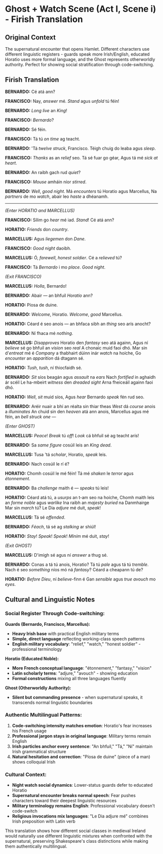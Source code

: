# Ghost + Watch Scene (Act I, Scene i) - Firish Translation

## Original Context
The supernatural encounter that opens Hamlet. Different characters use different linguistic registers - guards speak more Irish/English, educated Horatio uses more formal language, and the Ghost represents otherworldly authority. Perfect for showing social stratification through code-switching.

## Firish Translation

**BERNARDO:**
Cé atá ann?

**FRANCISCO:**
Nay, *answer* mé. *Stand* agus *unfold* tú féin!

**BERNARDO:**
*Long live* an *King*!

**FRANCISCO:**
*Bernardo*?

**BERNARDO:**
Sé féin.

**FRANCISCO:**
Tá tú *on time* ag teacht.

**BERNARDO:**
'Tá *twelve* *struck*, Francisco. Téigh chuig do leaba agus *sleep*.

**FRANCISCO:**
*Thanks* as an *relief* seo. Tá sé fuar go géar,
Agus tá mé *sick at heart*.

**BERNARDO:**
An raibh gach rud *quiet*?

**FRANCISCO:**
*Mouse* amháin níor *stirred*.

**BERNARDO:**
*Well*, *good night*. Má *encounters* tú Horatio agus Marcellus,
Na *partners* de mo *watch*, abair leo *haste* a dhéanamh.

---

*(Enter HORATIO and MARCELLUS)*

**FRANCISCO:**
Sílim go *hear* mé iad. *Stand*! Cé atá ann?

**HORATIO:**
*Friends* don *country*.

**MARCELLUS:**
Agus *liegemen* don *Dane*.

**FRANCISCO:**
*Good night* daoibh.

**MARCELLUS:**
Ó, *farewell*, *honest soldier*. Cé a *relieved* tú?

**FRANCISCO:**
Tá *Bernardo* i mo *place*. *Good night*.

*(Exit FRANCISCO)*

**MARCELLUS:**
*Holla*, Bernardo!

**BERNARDO:**
Abair — an bhfuil *Horatio* ann?

**HORATIO:**
Píosa de duine.

**BERNARDO:**
*Welcome*, Horatio. *Welcome*, *good* Marcellus.

**HORATIO:**
Céard é seo anois — an bhfaca sibh an *thing* seo arís anocht?

**BERNARDO:**
Ní fhaca mé *nothing*.

**MARCELLUS:**
*Disapproves* Horatio den *fantasy* seo atá againn,
Agus ní *believe* sé go bhfuil an *vision* seo *real*
A chonaic muid faoi dhó. Mar sin d'*entreat* mé é
*Company* a thabhairt dúinn inár *watch* na hoíche,
Go *encounter* an *apparition* dá dtagann sé.

**HORATIO:**
*Tush*, *tush*, ní thiocfaidh sé.

**BERNARDO:**
*Sit* síos beagán agus *assault* na *ears*
Nach *fortified* in aghaidh ár scéil
Le ha-mbeirt *witness* den *dreaded sight*
Arna fheiceáil againn faoi dhó.

**HORATIO:**
*Well*, *sit* muid síos,
Agus *hear* Bernardo *speak* fén rud seo.

**BERNARDO:**
Aréir nuair a bhí an réalta sin thiar theas
*West* dá *course* anois a *illuminates*
An chuid sin den *heaven* atá ann anois,
Marcellus agus mé féin, an *bell* *struck* *one* —

*(Enter GHOST)*

**MARCELLUS:**
*Peace*! *Break* tú *off*! *Look* cá bhfuil sé ag teacht arís!

**BERNARDO:**
Sa *same figure* cosúil leis an *King* *dead*.

**MARCELLUS:**
Tusa 'tá *scholar*, Horatio, *speak* leis.

**BERNARDO:**
Nach cosúil le rí é?

**HORATIO:**
Chomh cosúil le mé féin! Tá mé *shaken* le *terror* agus *étonnement*.

**BERNARDO:**
Ba *challenge* maith é — *speaks* tú leis!

**HORATIO:**
Céard atá tú, a *usurps* an t-am seo na hoíche,
Chomh maith leis an *forme* *noble* agus *warlike*
Ina raibh an *majesty* *buried* na Danmhairge
Mar sin *march* tú? Le Dia *adjure* mé duit, *speak*!

**MARCELLUS:**
Tá sé *offended*.

**BERNARDO:**
*Féach*, tá sé ag *stalking* ar shiúl!

**HORATIO:**
*Stay*! *Speak*! *Speak*! *Míním* mé duit, *stay*!

*(Exit GHOST)*

**MARCELLUS:**
D'imigh sé agus ní *answer* a thug sé.

**BERNARDO:**
Conas a tá tú anois, Horatio? Tá tú *pale* agus tá tú *tremble*.
Nach é seo *something* níos mó ná *fantasy*?
Céard a cheapann tú de?

**HORATIO:**
*Before Dieu*, ní *believe*-finn é
Gan *sensible* agus *true avouch* mo *eyes*.

## Cultural and Linguistic Notes

### Social Register Through Code-switching:

**Guards (Bernardo, Francisco, Marcellus):**
- **Heavy Irish base** with practical English military terms
- **Simple, direct language** reflecting working-class speech patterns
- **English military vocabulary**: "relief," "watch," "honest soldier" - professional terminology

**Horatio (Educated Noble):**
- **More French conceptual language**: "étonnement," "fantasy," "vision"
- **Latin scholarly terms**: "adjure," "avouch" - showing education
- **Formal constructions** mixing all three languages fluently

**Ghost (Otherworldly Authority):**
- **Silent but commanding presence** - when supernatural speaks, it transcends normal linguistic boundaries

### Authentic Multilingual Patterns:

1. **Code-switching intensity matches emotion**: Horatio's fear increases his French usage
2. **Professional jargon stays in original language**: Military terms remain English
3. **Irish particles anchor every sentence**: "An bhfuil," "Tá," "Ní" maintain Irish grammatical structure
4. **Natural hesitation and correction**: "Píosa de duine" (piece of a man) shows colloquial Irish

### Cultural Context:
- **Night watch social dynamics**: Lower-status guards defer to educated Horatio
- **Supernatural encounter breaks normal speech**: Fear pushes characters toward their deepest linguistic resources
- **Military terminology remains English**: Professional vocabulary doesn't code-switch
- **Religious invocations mix languages**: "Le Dia adjure mé" combines Irish preposition with Latin verb

This translation shows how different social classes in medieval Ireland would naturally use different linguistic mixtures when confronted with the supernatural, preserving Shakespeare's class distinctions while making them authentically multilingual.